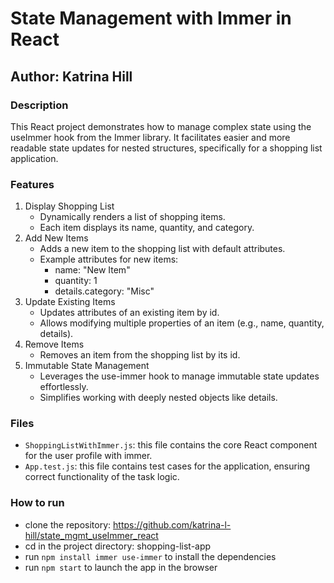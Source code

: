 # State Management with Immer in React 

## Author: Katrina Hill

### Description
This React project demonstrates how to manage complex state using the useImmer hook from the Immer library. It facilitates easier and more readable state updates for nested structures, specifically for a shopping list application.

### Features
1. Display Shopping List
    - Dynamically renders a list of shopping items.
    - Each item displays its name, quantity, and category.
2. Add New Items
    - Adds a new item to the shopping list with default attributes.
    - Example attributes for new items:
        - name: "New Item"
        - quantity: 1
        - details.category: "Misc"
3. Update Existing Items
    - Updates attributes of an existing item by id.
    - Allows modifying multiple properties of an item (e.g., name, quantity, details).
4. Remove Items
    - Removes an item from the shopping list by its id.
5. Immutable State Management
    - Leverages the use-immer hook to manage immutable state updates effortlessly.
    - Simplifies working with deeply nested objects like details.

### Files
- `ShoppingListWithImmer.js`: this file contains the core React component for the user profile with immer.
- `App.test.js`: this file contains test cases for the application, ensuring correct functionality of the task logic.

### How to run
- clone the repository: https://github.com/katrina-l-hill/state_mgmt_useImmer_react
- cd in the project directory: shopping-list-app
- run `npm install immer use-immer` to install the dependencies
- run `npm start` to launch the app in the browser